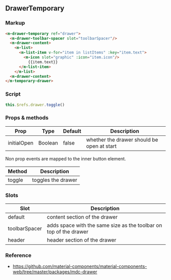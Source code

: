 ## DrawerTemporary

### Markup

```html
<m-drawer-temporary ref="drawer">
  <m-drawer-toolbar-spacer slot="toolbarSpacer"/>
  <m-drawer-content>
    <m-list>
      <m-list-item v-for="item in listItems" :key="item.text">
        <m-icon slot="graphic" :icon="item.icon"/>
          {{item.text}}
      </m-list-item>
    </m-list>
  <m-drawer-content>
</m-temporary-drawer>
```
### Script

```javascript
this.$refs.drawer.toggle()
```

### Props & methods

| Prop | Type | Default | Description |
|------|------|---------|-------------|
| initialOpen | Boolean | false | whether the drawer should be open at start |

Non prop events are mapped to the inner button element.

| Method | Description |
|--------|-------------|
| toggle | toggles the drawer |

### Slots

| Slot | Description |
|------|-------------|
| default | content section of the drawer |
| toolbarSpacer | adds space with the same size as the toolbar on top of the drawer |
| header | header section of the drawer |

### Reference

- https://github.com/material-components/material-components-web/tree/master/packages/mdc-drawer
